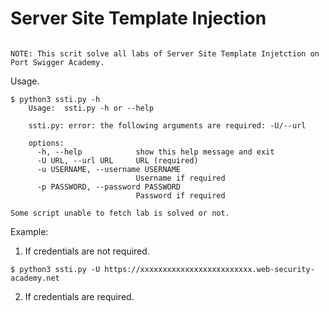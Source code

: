 # Server Site Template Injection
```

NOTE: This scrit solve all labs of Server Site Template Injetction on Port Swigger Academy.
```
Usage.

``` 
$ python3 ssti.py -h
    Usage:  ssti.py -h or --help

    ssti.py: error: the following arguments are required: -U/--url

    options:
      -h, --help            show this help message and exit
      -U URL, --url URL     URL (required)
      -u USERNAME, --username USERNAME
                            Username if required
      -p PASSWORD, --password PASSWORD
                            Password if required

Some script unable to fetch lab is solved or not.

```

Example:
1. If credentials are not required.
```
$ python3 ssti.py -U https://xxxxxxxxxxxxxxxxxxxxxxxxx.web-security-academy.net
```

2. If credentials are required.

```$ python3 ssti.py -u user -p pass -U https://xxxxxxxxxxxxxxxxxxxxxxxxx.web-security-academy.net
```
